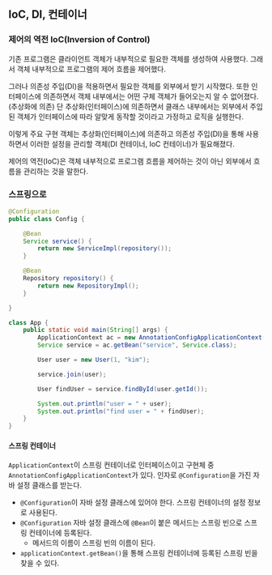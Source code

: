 ## IoC, DI, 컨테이너

### 제어의 역전 IoC(Inversion of Control)

기존 프로그램은 클라이언트 객체가 내부적으로 필요한 객체를 생성하여 사용했다. 그래서 객체 내부적으로 프로그램의 제어 흐름을 제어했다.

그러나 의존성 주입(DI)을 적용하면서 필요한 객체를 외부에서 받기 시작했다. 또한 인터페이스에 의존하면서 객체 내부에서는 어떤 구체 객체가 들어오는지 알 수 없어졌다.(추상화에 의존) 단 추상화(인터페이스)에 의존하면서 클래스 내부에서는 외부에서 주입된 객체가 인터페이스에 따라 알맞게 동작할 것이라고 가정하고 로직을 실행한다.

이렇게 주요 구현 객체는 추상화(인터페이스)에 의존하고 의존성 주입(DI)을 통해 사용하면서 이러한 설정을 관리할 객체(DI 컨테이너, IoC 컨테이너)가 필요해졌다.

제어의 역전(IoC)은 객체 내부적으로 프로그램 흐름을 제어하는 것이 아닌 외부에서 흐름을 관리하는 것을 말한다.

### 스프링으로

```java
@Configuration
public class Config {

    @Bean
    Service service() {
        return new ServiceImpl(repository());
    }

    @Bean
    Repository repository() {
        return new RepositoryImpl();
    }

}
```

```java
class App {
    public static void main(String[] args) {
        ApplicationContext ac = new AnnotationConfigApplicationContext(Config.class);
        Service service = ac.getBean("service", Service.class);

        User user = new User(1, "kim");

        service.join(user);

        User findUser = service.findById(user.getId());

        System.out.println("user = " + user);
        System.out.println("find user = " + findUser);
    }
}
```

#### 스프링 컨테이너

`ApplicationContext`이 스프링 컨테이너로 인터페이스이고 구현체 중 `AnnotationConfigApplicationContext`가 있다. 인자로 `@Configuration`을 가진 자바 설정 클래스를 받는다.

- `@Configuration`이 자바 설정 클래스에 있어야 한다. 스프링 컨테이너의 설정 정보로 사용된다.
- `@Configuration` 자바 설정 클래스에 `@Bean`이 붙은 메서드는 스프링 빈으로 스프링 컨테이너에 등록된다.
  - 메서드의 이름이 스프링 빈의 이름이 된다.
- `applicationContext.getBean()`을 통해 스프링 컨테이너에 등록된 스프링 빈을 찾을 수 있다.
